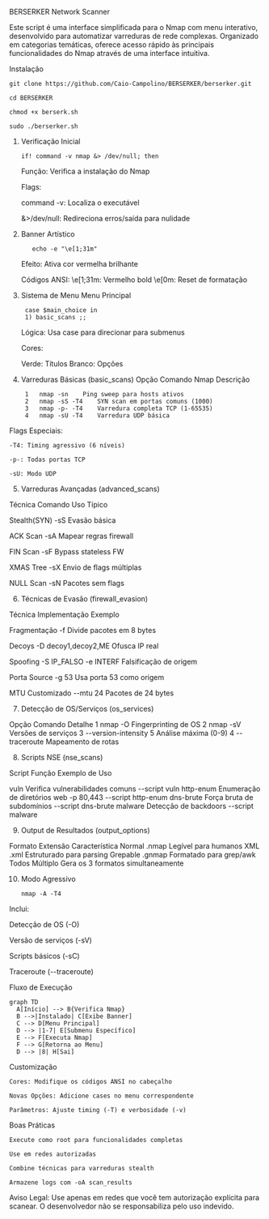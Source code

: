BERSERKER Network Scanner

Este script é uma interface simplificada para o Nmap com menu interativo, desenvolvido para automatizar varreduras de rede complexas. Organizado em categorias temáticas, oferece acesso rápido às principais funcionalidades do Nmap através de uma interface intuitiva.

Instalação

    git clone https://github.com/Caio-Campolino/BERSERKER/berserker.git

    cd BERSERKER

    chmod +x berserk.sh

    sudo ./berserker.sh

1. Verificação Inicial
   
       if! command -v nmap &> /dev/null; then
    Função: Verifica a instalação do Nmap

    Flags:

   command -v: Localiza o executável

   &>/dev/null: Redireciona erros/saída para nulidade

2. Banner Artístico

          echo -e "\e[1;31m"

    Efeito: Ativa cor vermelha brilhante

    Códigos ANSI:
\e[1;31m: Vermelho bold
\e[0m: Reset de formatação

3. Sistema de Menu
Menu Principal

        case $main_choice in
        1) basic_scans ;;

    Lógica: Usa case para direcionar para submenus

    Cores:

   Verde: Títulos
   Branco: Opções

4. Varreduras Básicas (basic_scans)
Opção	Comando Nmap	Descrição

        1	nmap -sn	Ping sweep para hosts ativos
        2	nmap -sS -T4	SYN scan em portas comuns (1000)
        3	nmap -p- -T4	Varredura completa TCP (1-65535)
        4	nmap -sU -T4	Varredura UDP básica

Flags Especiais:

    -T4: Timing agressivo (6 níveis)

    -p-: Todas portas TCP

    -sU: Modo UDP


5. Varreduras Avançadas (advanced_scans)

Técnica      	Comando	         Uso Típico

Stealth(SYN)	 -sS	   Evasão básica

ACK Scan	     -sA	   Mapear regras firewall

FIN Scan	     -sF	   Bypass stateless FW

XMAS Tree	     -sX	   Envio de flags múltiplas

NULL Scan	     -sN	   Pacotes sem flags

6. Técnicas de Evasão (firewall_evasion)

Técnica	        Implementação	                        Exemplo

Fragmentação	          -f	                   Divide pacotes em 8 bytes

Decoys	           -D decoy1,decoy2,ME             Ofusca IP real

Spoofing	       -S IP_FALSO -e INTERF	       Falsificação de origem

Porta Source	         -g 53	                   Usa porta 53 como origem

MTU Customizado	       --mtu 24	                    Pacotes de 24 bytes

7. Detecção de OS/Serviços (os_services)

Opção	      Comando	                  Detalhe
1	          nmap -O	                Fingerprinting de OS
2             nmap -sV	                Versões de serviços
3     	--version-intensity 5	        Análise máxima (0-9)
4	      --traceroute	                Mapeamento de rotas


8. Scripts NSE (nse_scans)

Script               	Função	                             Exemplo de Uso

vuln	        Verifica vulnerabilidades comuns	          --script vuln
http-enum	    Enumeração de diretórios web	              -p 80,443 --script http-enum
dns-brute	    Força bruta de subdomínios             	      --script dns-brute
malware	        Detecção de backdoors	                      --script malware

9. Output de Resultados (output_options)

Formato	                Extensão	               Característica
Normal	                .nmap	                   Legível para humanos
XML	                    .xml	                   Estruturado para parsing
Grepable	            .gnmap	                   Formatado para grep/awk
Todos	                Múltiplo	               Gera os 3 formatos simultaneamente

10. Modo Agressivo

        nmap -A -T4

Inclui:

   Detecção de OS (-O)

   Versão de serviços (-sV)

   Scripts básicos (-sC)

  Traceroute (--traceroute)

Fluxo de Execução

    graph TD
      A[Início] --> B{Verifica Nmap}
      B -->|Instalado| C[Exibe Banner]
      C --> D[Menu Principal]
      D --> |1-7| E[Submenu Específico]
      E --> F[Executa Nmap]
      F --> G[Retorna ao Menu]
      D --> |8| H[Sai]

Customização

    Cores: Modifique os códigos ANSI no cabeçalho

    Novas Opções: Adicione cases no menu correspondente

    Parâmetros: Ajuste timing (-T) e verbosidade (-v)

Boas Práticas

    Execute como root para funcionalidades completas

    Use em redes autorizadas

    Combine técnicas para varreduras stealth

    Armazene logs com -oA scan_results

Aviso Legal: Use apenas em redes que você tem autorização explícita para scanear. O desenvolvedor não se responsabiliza pelo uso indevido.
